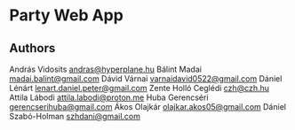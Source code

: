 # Party Web App

## Authors

András Vidosits <andras@hyperplane.hu>
Bálint Madai <madai.balint@gmail.com>
Dávid Várnai <varnaidavid0522@gmail.com>
Dániel Lénárt <lenart.daniel.peter@gmail.com>
Zente Holló Ceglédi <czh@czh.hu>
Attila Lábodi <attila.labodi@proton.me>
Huba Gerencséri <gerencserihuba@gmail.com>
Ákos Olajkár <olajkar.akos05@gmail.com>
Dániel Szabó-Holman <szhdani@gmail.com>
